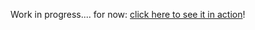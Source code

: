 Work in progress.... for now: [click here to see it in action](https://www.loom.com/share/6fda4cc33dd447bf806d3454cee6e9ad)!
